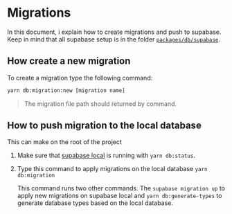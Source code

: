 # Migrations

In this document, i explain how to create migrations and push to supabase. Keep in mind that all supabase setup is in the folder [`packages/db/supabase`](https://github.com/ocodista/trampar-de-casa/tree/main/packages/db/supabase).

## How create a new migration

To create a migration type the following command:

```bash
yarn db:migration:new [migration name]
```

> The migration file path should returned by command.

## How to push migration to the local database

This can make on the root of the project

1. Make sure that [supabase local](https://supabase.com/docs/guides/cli/local-development) is running with `yarn db:status`.
2. Type this command to apply migrations on the local database `yarn db:migration`

   This command runs two other commands. The `supabase migration up` to apply new migrations on supabase local and `yarn db:generate-types` to generate database types based on the local database.
